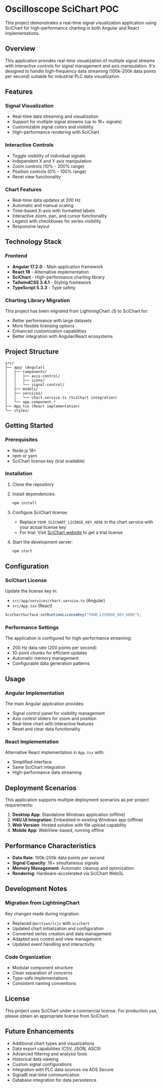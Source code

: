 # Oscilloscope SciChart POC

This project demonstrates a real-time signal visualization application using SciChart for high-performance charting in both Angular and React implementations.

## Overview

This application provides real-time visualization of multiple signal streams with interactive controls for signal management and axis manipulation. It's designed to handle high-frequency data streaming (100k-200k data points per second) suitable for industrial PLC data visualization.

## Features

### Signal Visualization
- Real-time data streaming and visualization
- Support for multiple signal streams (up to 16+ signals)
- Customizable signal colors and visibility
- High-performance rendering with SciChart

### Interactive Controls
- Toggle visibility of individual signals
- Independent X and Y axis manipulation
- Zoom controls (10% - 200% range)
- Position controls (0% - 100% range)
- Reset view functionality

### Chart Features
- Real-time data updates at 200 Hz
- Automatic and manual scaling
- Time-based X-axis with formatted labels
- Interactive zoom, pan, and cursor functionality
- Legend with checkboxes for series visibility
- Responsive layout

## Technology Stack

### Frontend
- **Angular 17.2.0** - Main application framework
- **React 18** - Alternative implementation
- **SciChart** - High-performance charting library
- **TailwindCSS 3.4.1** - Styling framework
- **TypeScript 5.3.3** - Type safety

### Charting Library Migration
This project has been migrated from LightningChart JS to SciChart for:
- Better performance with large datasets
- More flexible licensing options
- Enhanced customization capabilities
- Better integration with Angular/React ecosystems

## Project Structure

```
src/
├── app/ (Angular)
│   ├── components/
│   │   ├── axis-control/
│   │   ├── icons/
│   │   └── signal-control/
│   ├── models/
│   ├── services/
│   │   └── chart.service.ts (SciChart integration)
│   └── app.component.*
├── App.tsx (React implementation)
└── styles/
```

## Getting Started

### Prerequisites
- Node.js 18+
- npm or yarn
- SciChart license key (trial available)

### Installation

1. Clone the repository
2. Install dependencies:
   ```bash
   npm install
   ```

3. Configure SciChart license:
   - Replace `YOUR_SCICHART_LICENSE_KEY_HERE` in the chart service with your actual license key
   - For trial: Visit [SciChart website](https://www.scichart.com/) to get a trial license

4. Start the development server:
   ```bash
   npm start
   ```

## Configuration

### SciChart License
Update the license key in:
- `src/app/services/chart.service.ts` (Angular)
- `src/App.tsx` (React)

```typescript
SciChartSurface.setRuntimeLicenseKey("YOUR_LICENSE_KEY_HERE");
```

### Performance Settings
The application is configured for high-performance streaming:
- 200 Hz data rate (200 points per second)
- 10-point chunks for efficient updates
- Automatic memory management
- Configurable data generation patterns

## Usage

### Angular Implementation
The main Angular application provides:
- Signal control panel for visibility management
- Axis control sliders for zoom and position
- Real-time chart with interactive features
- Reset and clear data functionality

### React Implementation
Alternative React implementation in `App.tsx` with:
- Simplified interface
- Same SciChart integration
- High-performance data streaming

## Deployment Scenarios

This application supports multiple deployment scenarios as per project requirements:

1. **Desktop App**: Standalone Windows application (offline)
2. **H4U.UI Integration**: Embedded in existing Windows app (offline)
3. **Web Version**: Hosted solution with file upload capability
4. **Mobile App**: WebView-based, running offline

## Performance Characteristics

- **Data Rate**: 100k-200k data points per second
- **Signal Capacity**: 16+ simultaneous signals
- **Memory Management**: Automatic cleanup and optimization
- **Rendering**: Hardware-accelerated via SciChart WebGL

## Development Notes

### Migration from LightningChart
Key changes made during migration:
- Replaced `@arction/lcjs` with `scichart`
- Updated chart initialization and configuration
- Converted series creation and data management
- Adapted axis control and view management
- Updated event handling and interactivity

### Code Organization
- Modular component structure
- Clean separation of concerns
- Type-safe implementations
- Consistent naming conventions

## License

This project uses SciChart under a commercial license. For production use, please obtain an appropriate license from SciChart.

## Future Enhancements

- Additional chart types and visualizations
- Data export capabilities (CSV, JSON, ASCII)
- Advanced filtering and analysis tools
- Historical data viewing
- Custom signal configurations
- Integration with PLC data sources via ADS Secure
- SignalR real-time communication
- Database integration for data persistence